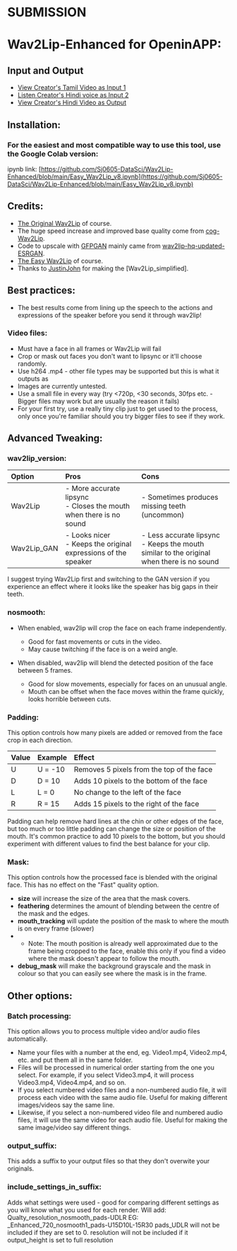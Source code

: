 # SUBMISSION
# Wav2Lip-Enhanced for OpeninAPP:

## Input and Output
- [View Creator's Tamil Video as Input 1](https://drive.google.com/file/d/1wfkRxY5GUhyYNvOhWSzAYsFtPvIsmHOu/view?usp=drive_link)
- [Listen Creator's Hindi voice as Input 2](https://drive.google.com/file/d/1IO57I6rogJyQjZzRzXelXuuuATdZhshk/view?usp=drive_link)
- [View Creator's Hindi Video as Output](https://drive.google.com/file/d/1ZCzIdzanxkt8x-i4jbBv3aqv7BqGzzIt/view?usp=drive_link)


## Installation:

### For the easiest and most compatible way to use this tool, use the Google Colab version:

ipynb link: [https://github.com/Sj0605-DataSci/Wav2Lip-Enhanced/blob/main/Easy_Wav2Lip_v8.ipynb](https://github.com/Sj0605-DataSci/Wav2Lip-Enhanced/blob/main/Easy_Wav2Lip_v8.ipynb)


## Credits:
* [The Original Wav2Lip](https://github.com/Rudrabha/Wav2Lip) of course.
* The huge speed increase and improved base quality come from [cog-Wav2Lip](https://github.com/devxpy/cog-Wav2Lip).
* Code to upscale with [GFPGAN](https://github.com/TencentARC/GFPGAN) mainly came from [wav2lip-hq-updated-ESRGAN](https://github.com/GucciFlipFlops1917/wav2lip-hq-updated-ESRGAN).
* [The Easy Wav2Lip](https://github.com/anothermartz/Easy-Wav2Lip/tree/v8) of course.
* Thanks to [JustinJohn](https://github.com/justinjohn0306) for making the [Wav2Lip_simplified].


## Best practices:
* The best results come from lining up the speech to the actions and expressions of the speaker before you send it through wav2lip!

### Video files:
* Must have a face in all frames or Wav2Lip will fail
* Crop or mask out faces you don't want to lipsync or it'll choose randomly.
* Use h264 .mp4 - other file types may be supported but this is what it outputs as
* Images are currently untested.
* Use a small file in every way (try <720p, <30 seconds, 30fps <b></b> etc. - Bigger files may work but are usually the reason it fails)
* For your first try, use a really tiny clip just to get used to the process, only once you're familiar should you try bigger files to see if they work.


## Advanced Tweaking:
### wav2lip_version:
| Option | Pros | Cons |
|:-------|:-----|:-----|
| Wav2Lip | - More accurate lipsync <br> - Closes the mouth when there is no sound | - Sometimes produces missing teeth (uncommon) |
| Wav2Lip_GAN | - Looks nicer <br> - Keeps the original expressions of the speaker | - Less accurate lipsync <br> - Keeps the mouth similar to the original when there is no sound |

I suggest trying Wav2Lip first and switching to the GAN version if you experience an effect where it looks like the speaker has big gaps in their teeth.

### nosmooth:
* When enabled, wav2lip will crop the face on each frame independently.
  * Good for fast movements or cuts in the video.
  * May cause twitching if the face is on a weird angle.

* When disabled, wav2lip will blend the detected position of the face between 5 frames.
  * Good for slow movements, especially for faces on an unusual angle.
  * Mouth can be offset when the face moves within the frame quickly, looks horrible between cuts.

### Padding:
This option controls how many pixels are added or removed from the face crop in each direction.

| Value | Example | Effect |
|:------|:--------|:-------|
| U | U = -10 | Removes 5 pixels from the top of the face |
| D | D = 10 | Adds 10 pixels to the bottom of the face |
| L | L = 0 | No change to the left of the face |
| R | R = 15 | Adds 15 pixels to the right of the face |

Padding can help remove hard lines at the chin or other edges of the face, but too much or too little padding can change the size or position of the mouth. It's common practice to add 10 pixels to the bottom, but you should experiment with different values to find the best balance for your clip.

### Mask:
This option controls how the processed face is blended with the original face. This has no effect on the "Fast" quality option.

* **size** will increase the size of the area that the mask covers.
* **feathering** determines the amount of blending between the centre of the mask and the edges.
* **mouth_tracking** will update the position of the mask to where the mouth is on every frame (slower)
*   * Note: The mouth position is already well approximated due to the frame being cropped to the face, enable this only if you find a video where the mask doesn't appear to follow the mouth.
* **debug_mask** will make the background grayscale and the mask in colour so that you can easily see where the mask is in the frame.

## Other options:

### Batch processing:
This option allows you to process multiple video and/or audio files automatically. 
* Name your files with a number at the end, eg. Video1.mp4, Video2.mp4, etc. and put them all in the same folder.
* Files will be processed in numerical order starting from the one you select. For example, if you select Video3.mp4, it will process Video3.mp4, Video4.mp4, and so on.
* If you select numbered video files and a non-numbered audio file, it will process each video with the same audio file. Useful for making different images/videos say the same line.
* Likewise, if you select a non-numbered video file and numbered audio files, it will use the same video for each audio file. Useful for making the same image/video say different things.

### output_suffix:
This adds a suffix to your output files so that they don't overwite your originals.

### include_settings_in_suffix:
Adds what settings were used - good for comparing different settings as you will know what you used for each render.
Will add: Qualty_resolution_nosmooth_pads-UDLR
EG: _Enhanced_720_nosmooth1_pads-U15D10L-15R30
pads_UDLR will not be included if they are set to 0.
resolution will not be included if it output_height is set to full resolution

